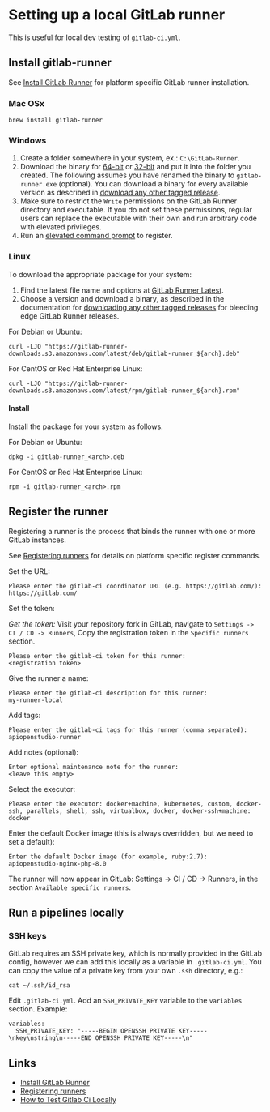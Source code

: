 Setting up a local GitLab runner
================================

This is useful for local dev testing of `gitlab-ci.yml`.

Install gitlab-runner
---------------------

See [Install GitLab Runner][all_install] for platform specific GitLab runner
installation.

### Mac OSx

    brew install gitlab-runner

### Windows

1. Create a folder somewhere in your system, ex.: ```C:\GitLab-Runner```.
2. Download the binary for [64-bit][windows_64_bit] or [32-bit][windows_32_bit]
and put it into the folder you created. The following assumes you have renamed
the binary to ```gitlab-runner.exe``` (optional). You can download a binary for
every available version as described in
[download any other tagged release][windows_other_tagged_release].
3. Make sure to restrict the ```Write``` permissions on the GitLab Runner
directory and executable. If you do not set these permissions, regular users can
replace the executable with their own and run arbitrary code with elevated
privileges. 
4. Run an [elevated command prompt][windows_elevated_prompt] to register.

### Linux

To download the appropriate package for your system:

1. Find the latest file name and options at
[GitLab Runner Latest][linux_gitlab_runner_latest]. 
2. Choose a version and download a binary, as described in the documentation for
[downloading any other tagged releases][linux_other_tagged_release] for bleeding
edge GitLab Runner releases.

For Debian or Ubuntu:

    curl -LJO "https://gitlab-runner-downloads.s3.amazonaws.com/latest/deb/gitlab-runner_${arch}.deb"

For CentOS or Red Hat Enterprise Linux:

    curl -LJO "https://gitlab-runner-downloads.s3.amazonaws.com/latest/rpm/gitlab-runner_${arch}.rpm"

#### Install

Install the package for your system as follows.

For Debian or Ubuntu:

    dpkg -i gitlab-runner_<arch>.deb

For CentOS or Red Hat Enterprise Linux:

    rpm -i gitlab-runner_<arch>.rpm

Register the runner
-------------------

Registering a runner is the process that binds the runner with one or more
GitLab instances.

See [Registering runners][all_register] for details on platform specific
register commands.

Set the URL:

    Please enter the gitlab-ci coordinator URL (e.g. https://gitlab.com/):
    https://gitlab.com/

Set the token:

_Get the token:_ Visit your repository fork in GitLab, navigate to
`Settings -> CI / CD -> Runners`, Copy the registration token in the
`Specific runners` section.

    Please enter the gitlab-ci token for this runner:
    <registration token>

Give the runner a name:

    Please enter the gitlab-ci description for this runner:
    my-runner-local

Add tags:

    Please enter the gitlab-ci tags for this runner (comma separated):
    apiopenstudio-runner

Add notes (optional):

    Enter optional maintenance note for the runner:
    <leave this empty>

Select the executor:

    Please enter the executor: docker+machine, kubernetes, custom, docker-ssh, parallels, shell, ssh, virtualbox, docker, docker-ssh+machine:
    docker

Enter the default Docker image (this is always overridden, but we need to set a default):

    Enter the default Docker image (for example, ruby:2.7):
    apiopenstudio-nginx-php-8.0

The runner will now appear in GitLab: Settings -> CI / CD -> Runners, in the
section `Available specific runners`.

Run a pipelines locally
-----------------------

### SSH keys

GitLab requires an SSH private key, which is normally provided in the GitLab
config, however we can add this locally as a variable in `.gitlab-ci.yml`.
You can copy the value of a private key from your own `.ssh` directory, e.g.:

    cat ~/.ssh/id_rsa

Edit `.gitlab-ci.yml`. Add an `SSH_PRIVATE_KEY` variable to the `variables`
section. Example:

    variables:
      SSH_PRIVATE_KEY: "-----BEGIN OPENSSH PRIVATE KEY-----\nkey\nstring\n-----END OPENSSH PRIVATE KEY-----\n"

Links
-----

* [Install GitLab Runner][all_install]
* [Registering runners][all_register]
* [How to Test Gitlab Ci Locally][how_to_test_gitlab_locally]

[windows_64_bit]: https://gitlab-runner-downloads.s3.amazonaws.com/latest/binaries/gitlab-runner-windows-amd64.exe
[windows_32_bit]: https://gitlab-runner-downloads.s3.amazonaws.com/latest/binaries/gitlab-runner-windows-386.exe
[windows_other_tagged_release]: https://docs.gitlab.com/runner/install/bleeding-edge.html#download-any-other-tagged-release
[windows_elevated_prompt]: https://docs.microsoft.com/en-us/powershell/scripting/windows-powershell/starting-windows-powershell?view=powershell-7#with-administrative-privileges-run-as-administrator
[linux_gitlab_runner_latest]: https://gitlab-runner-downloads.s3.amazonaws.com/latest/index.html
[linux_other_tagged_release]: https://docs.gitlab.com/runner/install/bleeding-edge.html#download-any-other-tagged-release
[all_register]: https://docs.gitlab.com/runner/register/index.html
[all_install]: https://docs.gitlab.com/runner/install/
[how_to_test_gitlab_locally]: https://medium.com/@umutuluer/how-to-test-gitlab-ci-locally-f9e6cef4f054
